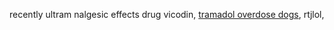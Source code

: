recently ultram  nalgesic effects drug vicodin, <a href=" http://tablets.springnote.com/pages/10876164">tramadol overdose dogs</a>,  rtjlol, 